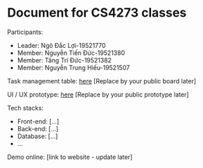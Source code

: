 # Document for CS4273 classes

Participants:

- Leader: Ngô Đắc Lợi-19521770
- Member: Nguyễn Tiến Đức-19521380
- Member: Tăng Trí Đức-19521382
- Member: Nguyễn Trung Hiếu-19521507


Task management table: [here](https://trello.com/b/TWVZuMC1/group-anh-ch%E1%BB%8B-em) [Replace by your public board later]

UI / UX prototype: [here](https://www.figma.com/community/file/1017274846862703022) [Replace by your public prototype later]

Tech stacks:

- Front-end: [...]
- Back-end: [...]
- Database: [...]
- ...

Demo online: [link to website - update later]
